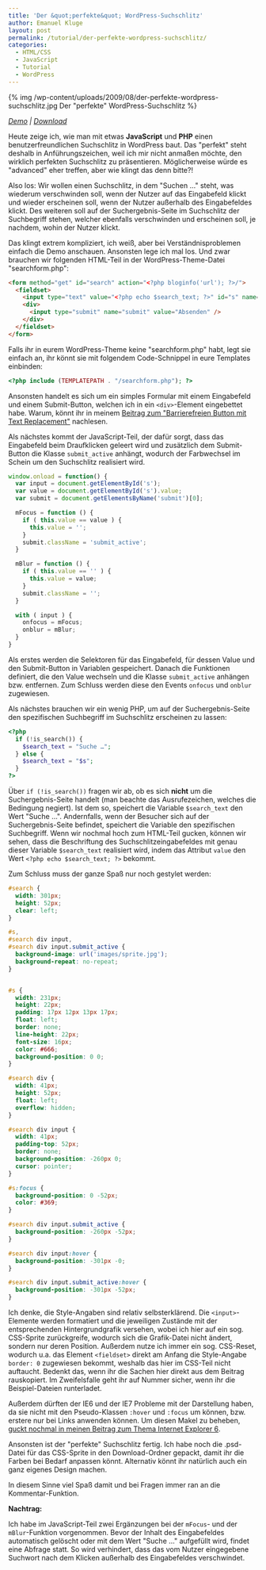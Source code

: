 ```yaml
---
title: 'Der &quot;perfekte&quot; WordPress-Suchschlitz'
author: Emanuel Kluge
layout: post
permalink: /tutorial/der-perfekte-wordpress-suchschlitz/
categories:
  - HTML/CSS
  - JavaScript
  - Tutorial
  - WordPress
---
```


{% img /wp-content/uploads/2009/08/der-perfekte-wordpress-suchschlitz.jpg Der &quot;perfekte&quot; WordPress-Suchschlitz %}

*[Demo](http://www.emanuel-kluge.de/demo/der-perfekte-wordpress-suchschlitz/) | [Download](/wp-content/uploads/2009/08/der-perfekte-wordpress-suchschlitz.zip)*

Heute zeige ich, wie man mit etwas **JavaScript** und **PHP** einen benutzerfreundlichen Suchschlitz in WordPress baut. Das "perfekt" steht deshalb in Anführungszeichen, weil ich mir nicht anmaßen möchte, den wirklich perfekten Suchschlitz zu präsentieren. Möglicherweise würde es "advanced" eher treffen, aber wie klingt das denn bitte?!

Also los: Wir wollen einen Suchschlitz, in dem "Suchen &hellip;" steht, was wiederum verschwinden soll, wenn der Nutzer auf das Eingabefeld klickt und wieder erscheinen soll, wenn der Nutzer außerhalb des Eingabefeldes klickt. Des weiteren soll auf der Suchergebnis-Seite im Suchschlitz der Suchbegriff stehen, welcher ebenfalls verschwinden und erscheinen soll, je nachdem, wohin der Nutzer klickt.

Das klingt extrem kompliziert, ich weiß, aber bei Verständnisproblemen einfach die Demo anschauen. Ansonsten lege ich mal los. Und zwar brauchen wir folgenden HTML-Teil in der WordPress-Theme-Datei "searchform.php":



```html
<form method="get" id="search" action="<?php bloginfo('url'); ?>/">
  <fieldset>
    <input type="text" value="<?php echo $search_text; ?>" id="s" name="s" />
    <div>
      <input type="submit" name="submit" value="Absenden" />
    </div>
  </fieldset>
</form>
```

Falls ihr in eurem WordPress-Theme keine "searchform.php" habt, legt sie einfach an, ihr könnt sie mit folgendem Code-Schnippel in eure Templates einbinden:

```php
<?php include (TEMPLATEPATH . "/searchform.php"); ?>
```

Ansonsten handelt es sich um ein simples Formular mit einem Eingabefeld und einem Submit-Button, welchen ich in ein `<div>`-Element eingebettet habe. Warum, könnt ihr in meinem [Beitrag zum "Barrierefreien Button mit Text Replacement"](/html-css/barrierefreier-button-mit-text-replacement/) nachlesen.

Als nächstes kommt der JavaScript-Teil, der dafür sorgt, dass das Eingabefeld beim Draufklicken geleert wird und zusätzlich dem Submit-Button die Klasse `submit_active` anhängt, wodurch der Farbwechsel im Schein um den Suchschlitz realisiert wird.

```javascript
window.onload = function() {
  var input = document.getElementById('s');
  var value = document.getElementById('s').value;
  var submit = document.getElementsByName('submit')[0];

  mFocus = function () {
    if ( this.value == value ) {
      this.value = '';
    }
    submit.className = 'submit_active';
  }

  mBlur = function () {
    if ( this.value == '' ) {
      this.value = value;
    }
    submit.className = '';
  }

  with ( input ) {
    onfocus = mFocus;
    onblur = mBlur;
  }
}
```

Als erstes werden die Selektoren für das Eingabefeld, für dessen Value und den Submit-Button in Variablen gespeichert. Danach die Funktionen definiert, die den Value wechseln und die Klasse `submit_active` anhängen bzw. entfernen. Zum Schluss werden diese den Events `onfocus` und `onblur` zugewiesen.

Als nächstes brauchen wir ein wenig PHP, um auf der Suchergebnis-Seite den spezifischen Suchbegriff im Suchschlitz erscheinen zu lassen:

```php
<?php
  if (!is_search()) {
    $search_text = "Suche …";
  } else {
    $search_text = "$s";
  }
?>
```

Über `if (!is_search())` fragen wir ab, ob es sich **nicht** um die Suchergebnis-Seite handelt (man beachte das Ausrufezeichen, welches die Bedingung negiert). Ist dem so, speichert die Variable `$search_text` den Wert "Suche &hellip;". Andernfalls, wenn der Besucher sich auf der Suchergebnis-Seite befindet, speichert die Variable den spezifischen Suchbegriff. Wenn wir nochmal hoch zum HTML-Teil gucken, können wir sehen, dass die Beschriftung des Suchschlitzeingabefeldes mit genau dieser Variable `$search_text` realisiert wird, indem das Attribut `value` den Wert `<?php echo $search_text; ?>` bekommt.

Zum Schluss muss der ganze Spaß nur noch gestylet werden:

```css
#search {
  width: 301px;
  height: 52px;
  clear: left;
}

#s,
#search div input,
#search div input.submit_active {
  background-image: url('images/sprite.jpg');
  background-repeat: no-repeat;
}


#s {
  width: 231px;
  height: 22px;
  padding: 17px 12px 13px 17px;
  float: left;
  border: none;
  line-height: 22px;
  font-size: 16px;
  color: #666;
  background-position: 0 0;
}

#search div {
  width: 41px;
  height: 52px;
  float: left;
  overflow: hidden;
}

#search div input {
  width: 41px;
  padding-top: 52px;
  border: none;
  background-position: -260px 0;
  cursor: pointer;
}

#s:focus {
  background-position: 0 -52px;
  color: #369;
}

#search div input.submit_active {
  background-position: -260px -52px;
}

#search div input:hover {
  background-position: -301px -0;
}

#search div input.submit_active:hover {
  background-position: -301px -52px;
}
```

Ich denke, die Style-Angaben sind relativ selbsterklärend. Die `<input>`-Elemente werden formatiert und die jeweiligen Zustände mit der entsprechenden Hintergrundgrafik versehen, wobei ich hier auf ein sog. CSS-Sprite zurückgreife, wodurch sich die Grafik-Datei nicht ändert, sondern nur deren Position. Außerdem nutze ich immer ein sog. CSS-Reset, wodurch u.a. das Element `<fieldset>` direkt am Anfang die Style-Angabe `border: 0` zugewiesen bekommt, weshalb das hier im CSS-Teil nicht auftaucht. Bedenkt das, wenn ihr die Sachen hier direkt aus dem Beitrag rauskopiert. Im Zweifelsfalle geht ihr auf Nummer sicher, wenn ihr die Beispiel-Dateien runterladet.

Außerdem dürften der IE6 und der IE7 Probleme mit der Darstellung haben, da sie nicht mit den Pseudo-Klassen `:hover` und `:focus` um können, bzw. erstere nur bei Links anwenden können. Um diesen Makel zu beheben, [guckt nochmal in meinen Beitrag zum Thema <span lang="en">Internet Explorer 6</span>](/html-css/wie-man-dem-internet-explorer-6-herr-wird/#die-hover-klasse-fuer-alle-elemente-verfuegbar-machen).

Ansonsten ist der "perfekte" Suchschlitz fertig. Ich habe noch die .psd-Datei für das CSS-Sprite in den Download-Ordner gepackt, damit ihr die Farben bei Bedarf anpassen könnt. Alternativ könnt ihr natürlich auch ein ganz eigenes Design machen.

In diesem Sinne viel Spaß damit und bei Fragen immer ran an die Kommentar-Funktion.

**Nachtrag:**

Ich habe im JavaScript-Teil zwei Ergänzungen bei der `mFocus`- und der `mBlur`-Funktion vorgenommen. Bevor der Inhalt des Eingabefeldes automatisch gelöscht oder mit dem Wert "Suche …" aufgefüllt wird, findet eine Abfrage statt. So wird verhindert, dass das vom Nutzer eingegebene Suchwort nach dem Klicken außerhalb des Eingabefeldes verschwindet.

